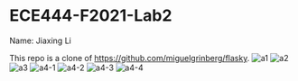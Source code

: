 # ECE444-F2021-Lab2
Name: Jiaxing Li

This repo is a clone of https://github.com/miguelgrinberg/flasky.
![a1](https://user-images.githubusercontent.com/33353574/134789227-fdf317bb-f0b9-47e9-adc6-d587b2dd95c5.png)
![a2](https://user-images.githubusercontent.com/33353574/134789228-9b268efb-fcd2-40d1-bc99-9558bd6c611f.png)
![a3](https://user-images.githubusercontent.com/33353574/134789229-427f4d57-ea65-429d-a151-3ef24965d45d.png)
![a4-1](https://user-images.githubusercontent.com/33353574/134789230-4f3565aa-bd84-4c32-a9a7-fe2aacdf315d.png)
![a4-2](https://user-images.githubusercontent.com/33353574/134789231-1357bfa8-2fd3-49d8-93c5-3a12387e9e30.png)
![a4-3](https://user-images.githubusercontent.com/33353574/134789232-4e8bd67a-be86-448c-ae01-d45ddd477c24.png)
![a4-4](https://user-images.githubusercontent.com/33353574/134789233-e488531b-656a-4da3-bc44-56828bd0412a.png)
